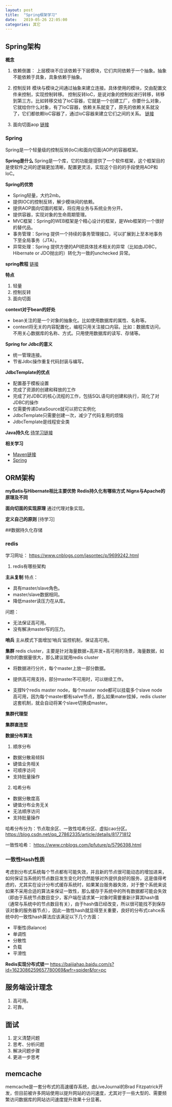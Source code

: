 ```yaml
---
layout: post
title:  "Spring框架学习"
date:   2019-05-26 22:05:00
categories: 其它
---
```


## Spring架构
**概念**
1. 依赖倒置：
上层模块不应该依赖于下层模块，它们共同依赖于一个抽象。抽象不能依赖于具象，具象依赖于抽象。

2. 控制反转
模块与模块之间通过抽象来建立连接。具体使用的模块，交由配置文件来控制，实现控制转移。
控制反转IoC，是说对象的控制权进行转移，转移到第三方。比如转移交给了IoC容器，它就是一个创建工厂，你要什么对象，它就给你什么对象，有了IoC容器，依赖关系就变了，原先的依赖关系就没了，它们都依赖IoC容器了，通过IoC容器来建立它们之间的关系。
[链接](https://www.cnblogs.com/Mr-Rocker/p/7721824.html)

3. 面向切面aop
[链接](https://www.cnblogs.com/Wolfmanlq/p/6036019.html)


### Spring
Spring是一个轻量级的控制反转(IoC)和面向切面(AOP)的容器框架。

**Spring是什么**
Spring是一个库，它的功能是提供了一个软件框架，这个框架目的是使软件之间的逻辑更加清晰，配置更灵活，实现这个目的的手段使用AOP和IoC。

**Spring的优势**
* Spring轻量，大约2mb。
* 提供IOC的控制反转，解少模块间的依赖。
* 提供AOP面向切面的框架，将应用业务与系统业务分开。
* 提供容器，实现对象的生命周期管理。
* MVC框架：Spring的WEB框架是个精心设计的框架，是Web框架的一个很好的替代品。
* 事务管理：Spring 提供一个持续的事务管理接口，可以扩展到上至本地事务下至全局事务（JTA）。
* 异常处理：Spring 提供方便的API把具体技术相关的异常（比如由JDBC，Hibernate or JDO抛出的）转化为一致的unchecked 异常。

**spring教程**
[链接](https://www.yiibai.com/spring/spring-tutorial-for-beginners.html)

**特点**
1. 轻量
2. 控制反转
3. 面向切面

**context对于bean的好处**
* bean关注的是一个对象的抽象化。比如使用数据库的属性、名称等。
* context将无关的内容配置化，编程只用关注接口内容。比如：数据库访问，不用关心数据库的名称、方式。只用使用数据库的读写、存储等。


**Spring for Jdbc的意义**
* 统一管理连接。
* 节省Jdbc操作重复代码封装与编写。

**JdbcTemplate的优点**
* 配置基于模板设置
* 完成了资源的创建和释放的工作
* 完成了对JDBC的核心流程的工作，包括SQL语句的创建和执行，简化了对JDBC的操作
* 仅需要传递DataSource就可以把它实例化
* JdbcTemplate只需要创建一次，减少了代码复用的烦恼
* JdbcTemplate是线程安全类

**Java持久化**
[待学习链接](https://blog.csdn.net/qq_39470733/article/details/80166949)

**相关学习**
* [Maven链接](https://www.yiibai.com/maven/)
* [Spring](https://www.w3cschool.cn/wkspring/pesy1icl.html)

## ORM架构

**myBatis与Hibernate相比主要优势**
**Redis持久化有哪些方式**
**Nignx与Apache的原理及不同**

**面向切面的实现原理**
通过代理对象实现。

**定义自己的原则**
[待学习]


##数据持久化存储
### redis
学习网址：
https://www.cnblogs.com/jasontec/p/9699242.html

1. redis有哪些架构

**主从复制**
特点：
* 具有master/slave角色。
* master/slave数据相同。
* 降低master读压力在从库。

问题：
* 无法保证高可用。
* 没有解决master写的压力。

**哨兵**
主从模式下面增加‘哨兵’监控机制，保证高可用。

**集群**
redis cluster，主要是针对海量数据+高并发+高可用的场景，海量数据，如果你的数据量很大，那么建议就用redis cluster

* 将数据进行分片，每个master上放一部分数据。
* 提供高可用支持，部分master不可用时，可以继续工作。

* 支撑N个redis master node，每个master node都可以挂载多个slave node
高可用，因为每个master都有salve节点，那么如果mater挂掉，redis cluster这套机制，就会自动将某个slave切换成master。

**集群代理型**

**集群直连型**

**数据分布算法**
1. 顺序分布
* 数据分散易倾斜
* 键值业务相关
* 可顺序访问
* 支持批量操作

2. 哈希分布
* 数据分散度高
* 键值分布业务无关
* 无法顺序访问
* 支持批量操作

哈希分布分为：节点取余区、一致性哈希分区、虚拟cao分区。
https://blog.csdn.net/qq_27862335/article/details/81771812

一致性哈希：
https://www.cnblogs.com/lpfuture/p/5796398.html

### 一致性Hash性质
考虑到分布式系统每个节点都有可能失效，并且新的节点很可能动态的增加进来，如何保证当系统的节点数目发生变化时仍然能够对外提供良好的服务，这是值得考虑的，尤其实在设计分布式缓存系统时，如果某台服务器失效，对于整个系统来说如果不采用合适的算法来保证一致性，那么缓存于系统中的所有数据都可能会失效（即由于系统节点数目变少，客户端在请求某一对象时需要重新计算其hash值（通常与系统中的节点数目有关），由于hash值已经改变，所以很可能找不到保存该对象的服务器节点），因此一致性hash就显得至关重要，良好的分布式cahce系统中的一致性hash算法应该满足以下几个方面：
* 平衡性(Balance)
* 单调性
* 分散性
* 负载
* 平滑性

**Redis实现分布式锁一**
https://baijiahao.baidu.com/s?id=1623086259657780069&wfr=spider&for=pc


## 服务端设计理念
1. 高可用。
2. 可靠。


## 面试
1. 定义清楚问题
2. 思考、分析问题
3. 解决问题步骤
4. 更进一步思考


## memcache
memcache是一套分布式的高速缓存系统，由LiveJournal的Brad Fitzpatrick开发，但目前被许多网站使用以提升网站的访问速度，尤其对于一些大型的、需要频繁访问数据库的网站访问速度提升效果十分显著。